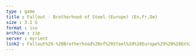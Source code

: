 ```yaml
---
type : game
title : Fallout - Brotherhood of Steel (Europe) (En,Fr,De)
size : 3.1 G
format : iso
archive : zip
server : myrient
link2 : Fallout%20-%20Brotherhood%20of%20Steel%20%28Europe%29%20%28En%2CFr%2CDe%29
---
```

